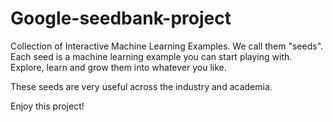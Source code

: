 # Google-seedbank-project

Collection of Interactive Machine Learning Examples. We call them "seeds". Each seed is a machine learning example you can start playing with. Explore, learn and grow them into whatever you like.

These seeds are very useful across the industry and academia.    

Enjoy this project!
